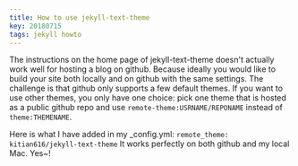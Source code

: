 ```yaml
---
title: How to use jekyll-text-theme
key: 20180715
tags: jekyll howto
---
```


The instructions on the home page of jekyll-text-theme doesn't actually
work well for hosting a blog on github. Because ideally you would like 
to build your site both locally and on github with the same settings. 
The challenge is that github only supports a few default themes. If you 
want to use other themes, you only have one choice: pick one theme that is hosted
as a public github repo and use `remote-theme:USRNAME/REPONAME` instead of `theme:THEMENAME`.

Here is what I have added in my _config.yml: 
`remote_theme: kitian616/jekyll-text-theme`
It works perfectly on both github and my local Mac. Yes~!

